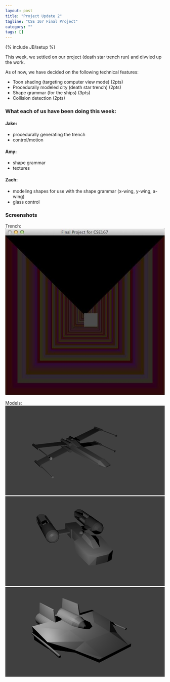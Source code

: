 ```yaml
---
layout: post
title: "Project Update 2"
tagline: "CSE 167 Final Project"
category: ""
tags: []
---
```

{% include JB/setup %}

This week, we settled on our project (death star trench run) and divvied up the work.

As of now, we have decided on the following technical features:
 - Toon shading (targeting computer view mode) (2pts)
 - Procedurally modeled city (death star trench) (2pts)
 - Shape grammar (for the ships) (3pts)
 - Collision detection (2pts)

### What each of us have been doing this week:

#### Jake:
 - procedurally generating the trench
 - control/motion

#### Amy:
 - shape grammar
 - textures

#### Zach:
 - modeling shapes for use with the shape grammar (x-wing, y-wing, a-wing)
 - glass control

### Screenshots

Trench:
![image of trench](assets/trench_screenshot.jpg)

Models:
![xwing](assets/xwing_basic.png)
![ywing](assets/ywing_basic.png)
![awing](assets/awing_basic.png)
